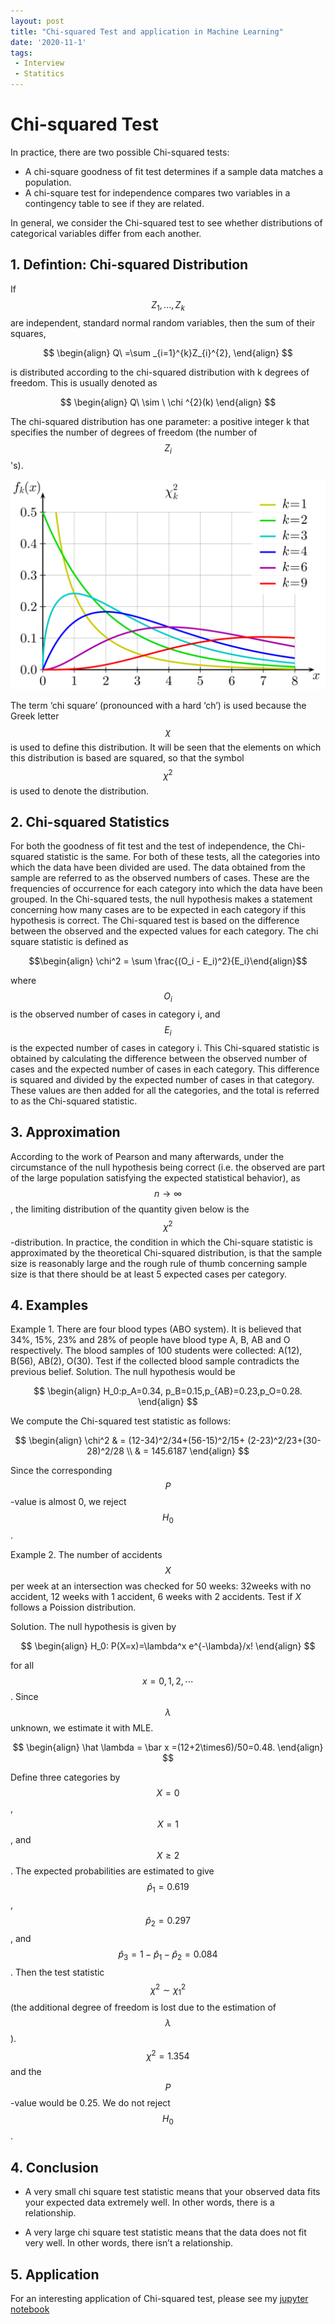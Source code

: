 ```yaml
---
layout: post
title: "Chi-squared Test and application in Machine Learning"
date: '2020-11-1'
tags:
 - Interview
 - Statitics
---
```


# Chi-squared Test

In practice, there are two possible Chi-squared tests:
* A chi-square goodness of fit test determines if a sample data matches a population. 
* A chi-square test for independence compares two variables in a contingency table to see if they are related. 

In general, we consider the Chi-squared test to see whether distributions of categorical variables differ from each another. 

## 1. Defintion: Chi-squared Distribution
If $$Z_1, ..., Z_k$$ are independent, standard normal random variables, then the sum of their squares,

$$ \begin{align} Q\ =\sum _{i=1}^{k}Z_{i}^{2}, \end{align} $$

is distributed according to the chi-squared distribution with k degrees of freedom. This is usually denoted as

$$ \begin{align}  Q\ \sim \ \chi ^{2}(k) \end{align} $$   

The chi-squared distribution has one parameter: a positive integer k that specifies the number of degrees of freedom (the number of $$Z_i$$'s). 

![chi_square](/assets/img/Chi-square_pdf.svg.png)

The term ‘chi square’ (pronounced with a hard ‘ch’) is used because the Greek letter $$\chi$$ is used to define this distribution. It will be seen that the elements on which this distribution is based are squared, so that the symbol $$\chi^2$$ is used to denote the distribution.

## 2. Chi-squared Statistics

For both the goodness of fit test and the test of independence, the Chi-squared statistic is the same. For both of these tests, all the categories into which the data have been divided are used. The data obtained from the sample are referred to as the observed numbers of cases. These are the frequencies of occurrence for each category into which the data have been grouped.  In the Chi-squared tests, the null hypothesis makes a statement concerning how many cases are to be expected in each category if this hypothesis is correct. The Chi-squared test is based on the difference between the observed and the expected values for each category. The chi square statistic is defined as

$$\begin{align} \chi^2 = \sum \frac{(O_i - E_i)^2}{E_i}\end{align}$$

where $$O_i$$ is the observed number of cases in category i, and $$ E_i$$ is the expected number of cases in category i. This Chi-squared statistic is obtained by calculating the difference between the observed number of cases and the expected number of cases in each category. This difference is squared and divided by the expected number of cases in that category.  These values are then added for all the categories, and the total is referred to as the Chi-squared statistic.

## 3. Approximation 

According to the work of Pearson and many afterwards, under the circumstance of the null hypothesis being correct (i.e. the observed are part of the large population satisfying the expected statistical behavior), as $$n \rightarrow \infty$$, the limiting distribution of the quantity given below is the $$\chi^2$$-distribution. In practice, the condition in which the Chi-square statistic is approximated by the theoretical Chi-squared distribution, is that the sample size is reasonably large and the rough rule of thumb concerning sample size is that there should be at least 5 expected cases per category.

## 4. Examples

Example 1. There are four blood types (ABO system). It is believed
that 34%, 15%, 23% and 28% of people have blood type A, B, AB and
O respectively. The blood samples of 100 students were collected:
A(12), B(56), AB(2), O(30). Test if the collected blood sample
contradicts the previous belief.
Solution.
The null hypothesis would be
 
 $$
 \begin{align} 
 H_0:p_A=0.34, p_B=0.15,p_{AB}=0.23,p_O=0.28. 
 \end{align}
 $$
 
 We compute the Chi-squared test statistic as follows:
 
$$ 
\begin{align}
\chi^2 & = (12-34)^2/34+(56-15)^2/15+
(2-23)^2/23+(30-28)^2/28 \\
& = 145.6187
\end{align}
$$

Since the corresponding $$P$$-value is almost 0, we reject $$H_0$$.

Example 2. The number of accidents $$X$$ per week at an intersection
was checked for 50 weeks: 32weeks with no accident, 12 weeks with
1 accident, 6 weeks with 2 accidents. Test if $X$ follows a
Poission distribution. 

Solution. The null hypothesis is given by 

$$
\begin{align}
H_0: P(X=x)=\lambda^x e^{-\lambda}/x!
\end{align}
$$ 

for all $$ x=0,1,2,\cdots$$. Since $$\lambda$$ unknown, we estimate it with MLE.

$$
\begin{align}
\hat \lambda = \bar x =(12+2\times6)/50=0.48.
\end{align}
$$

Define three categories by $$X=0$$ , $$X=1$$, and $$X \geq 2$$. The expected probabilities are estimated to give $$\hat p_1 =0.619$$, $$\hat p_2=0.297$$, and $$ \hat p_3 =
1-\hat p_1 -\hat p_2=0.084$$. Then the test statistic $$\chi^2 \sim
\chi^2_1$$ (the additional degree of freedom is lost due to the
estimation of $$\lambda$$). $$\chi^2=1.354$$ and the $$P$$-value would
be 0.25. We do not reject $$H_0$$.


## 4. Conclusion

* A very small chi square test statistic means that your observed data fits your expected data extremely well. In other words, there is a relationship.

* A very large chi square test statistic means that the data does not fit very well. In other words, there isn’t a relationship.

## 5. Application

For an interesting application of Chi-squared test, please see my [jupyter notebook](https://github.com/tianbo137/benford_law_check)
